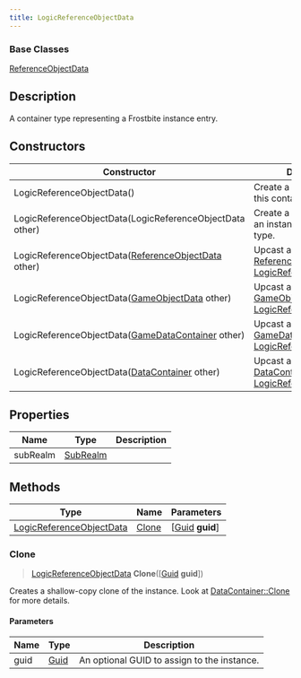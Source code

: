 ```yaml
---
title: LogicReferenceObjectData
---
```

### Base Classes

[ReferenceObjectData](/vext/ref/fb/referenceobjectdata/)

## Description

A container type representing a Frostbite instance entry.

## Constructors

| Constructor                                                                         | Description                                                                                                                             |
| ----------------------------------------------------------------------------------- | --------------------------------------------------------------------------------------------------------------------------------------- |
| LogicReferenceObjectData()                                                          | Create a new instance of this container type.                                                                                           |
| LogicReferenceObjectData(LogicReferenceObjectData other)                            | Create a reference copy of an instance of the same type.                                                                                |
| LogicReferenceObjectData([ReferenceObjectData](/vext/ref/fb/referenceobjectdata/) other)          | Upcast an instance of type [ReferenceObjectData](/vext/ref/fb/referenceobjectdata/) to [LogicReferenceObjectData](/vext/ref/fb/logicreferenceobjectdata/).          |
| LogicReferenceObjectData([GameObjectData](/vext/ref/fb/gameobjectdata/) other)                    | Upcast an instance of type [GameObjectData](/vext/ref/fb/gameobjectdata/) to [LogicReferenceObjectData](/vext/ref/fb/logicreferenceobjectdata/).                    |
| LogicReferenceObjectData([GameDataContainer](/vext/ref/fb/gamedatacontainer/) other)              | Upcast an instance of type [GameDataContainer](/vext/ref/fb/gamedatacontainer/) to [LogicReferenceObjectData](/vext/ref/fb/logicreferenceobjectdata/).              |
| LogicReferenceObjectData([DataContainer](/vext/ref/shared/class/datacontainer) other) | Upcast an instance of type [DataContainer](/vext/ref/shared/class/datacontainer) to [LogicReferenceObjectData](/vext/ref/fb/logicreferenceobjectdata/). |

## Properties

| Name     | Type                 | Description |
| -------- | -------------------- | ----------- |
| subRealm | [SubRealm](/vext/ref/fb/subrealm/) |             |

## Methods

| Type                                                 | Name            | Parameters                                     |
| ---------------------------------------------------- | --------------- | ---------------------------------------------- |
| [LogicReferenceObjectData](/vext/ref/fb/logicreferenceobjectdata/) | [Clone](#clone) | \[[Guid](/vext/ref/shared/class/guid) **guid**\] |

### Clone

> [LogicReferenceObjectData](/vext/ref/fb/logicreferenceobjectdata/) **Clone**(\[[Guid](/vext/ref/shared/class/guid) **guid**\])

Creates a shallow-copy clone of the instance. Look at [DataContainer::Clone](/vext/ref/shared/class/datacontainer#clone) for more details.

#### Parameters

| Name | Type         | Description                                 |
| ---- | ------------ | ------------------------------------------- |
| guid | [Guid](/vext/ref/shared/class/guid/) | An optional GUID to assign to the instance. |
